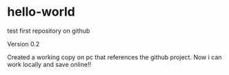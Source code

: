 # hello-world
test first repository on github

Version 0.2

Created a working copy on pc that references the github project. Now i can work locally and save online!!
